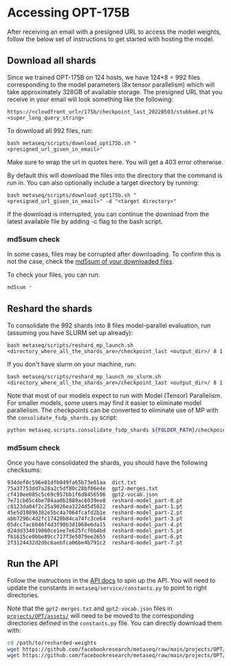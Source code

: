 # Accessing OPT-175B

After receiving an email with a presigned URL to access the model weights, follow the below set of instructions to get started with hosting the model.

## Download all shards
Since we trained OPT-175B on 124 hosts, we have 124\*8 = 992 files corresponding to the model parameters (8x tensor parallelism) which will take approximately 328GB of available storage. The presigned URL that you receive in your email will look something like the following:

```
https://<cloudfront_url>/175b/checkpoint_last_20220503/stubbed.pt?&<super_long_query_string>
```

To download all 992 files, run:
```
bash metaseq/scripts/download_opt175b.sh "<presigned_url_given_in_email>"
```

Make sure to wrap the url in quotes here.  You will get a 403 error otherwise.

By default this will download the files into the directory that the command is run in. You can also optionally include a target directory by running:

```
bash metaseq/scripts/download_opt175b.sh "<presigned_url_given_in_email>" -d "<target directory>"
```
If the download is interrupted, you can continue the download from the latest available file by adding -c flag to the bash script.

### md5sum check
In some cases, files may be corrupted after downloading.  To confirm this is not the case, check the [md5sum of your downloaded files](./assets/opt175b_md5sum_shards.csv).

To check your files, you can run:
```bash
md5sum *
```

## Reshard the shards
To consolidate the 992 shards into 8 files model-parallel evaluation, run (assuming you have SLURM set up already):
```
bash metaseq/scripts/reshard_mp_launch.sh <directory_where_all_the_shards_are>/checkpoint_last <output_dir>/ 8 1
```
If you don't have slurm on your machine, run:
```
bash metaseq/scripts/reshard_mp_launch_no_slurm.sh <directory_where_all_the_shards_are>/checkpoint_last <output_dir>/ 8 1
```

Note that most of our models expect to run with Model (Tensor) Parallelism. For smaller models, some
users may find it easier to eliminate model parallelism. The checkpoints can be converted
to eliminate use of MP with the `consolidate_fsdp_shards.py` script:

```bash
python metaseq.scripts.consolidate_fsdp_shards ${FOLDER_PATH}/checkpoint_last --new-arch-name transformer_lm_gpt --save-prefix ${FOLDER_PATH}/consolidated
```

### md5sum check
Once you have consolidated the shards, you should have the following checksums:
```
934def0c596e01dfb849fa65b73e01aa  dict.txt
75a37753dd7a28a2c5df80c28bf06e4e  gpt2-merges.txt
cf410ee085c5c69c957bb1f6d8456596  gpt2-vocab.json
7e71cb65c4be784aa0b2889ac6039ee8  reshard-model_part-0.pt
c8123da04f2c25a9026ea3224d5d5022  reshard-model_part-1.pt
45e5d10896382e5bc4a7064fcafd2b1e  reshard-model_part-2.pt
abb7296c4d2fc17420b84ca74fc3ce64  reshard-model_part-3.pt
05dcc7ac6046f4d3f90b3d1068e6da15  reshard-model_part-4.pt
d24dd334019060ce1ee7e625fcf6b4bd  reshard-model_part-5.pt
fb1615ce0bbe89cc717f3e5079ee2655  reshard-model_part-6.pt
2f3124432d2dbc6aebfca06be4b791c2  reshard-model_part-7.pt
```


## Run the API
Follow the instructions in the [API docs](../../docs/api.md) to spin up the API.  You will need to update the constants in `metaseq/service/constants.py` to point to right directories.

Note that the `gpt2-merges.txt` and `gpt2-vocab.json` files in [`projects/OPT/assets/`](/projects/OPT/assets) will need to be moved to the corresponding directories defined in the `constants.py` file. You can directly download them with:

```bash
cd /path/to/resharded-weights
wget https://github.com/facebookresearch/metaseq/raw/main/projects/OPT/assets/gpt2-merges.txt
wget https://github.com/facebookresearch/metaseq/raw/main/projects/OPT/assets/gpt2-vocab.json
```
